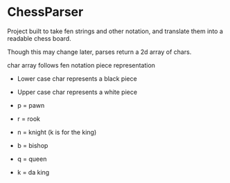 # ChessParser

Project built to take fen strings and other notation, and translate them into a readable chess board.

Though this may change later, parses return a 2d array of chars.

char array follows fen notation piece representation
- Lower case char represents a black piece
- Upper case char represents a white piece

- p = pawn
- r = rook
- n = knight (k is for the king)
- b = bishop
- q = queen
- k = da king